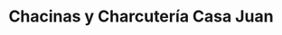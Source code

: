 ---
title: "Chacinas y Charcutería Casa Juan"
url: /sevilla/chacinas-y-charcuteria-casa-juan/
shop: carnicero
---